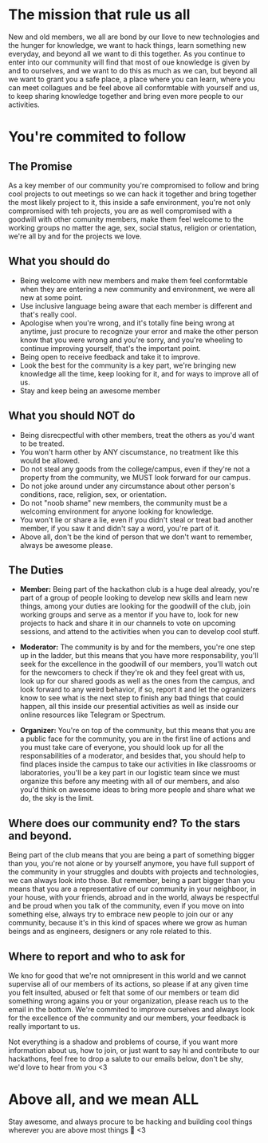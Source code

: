 # The mission that rule us all

New and old members, we all are bond by our llove to new technologies and the hunger for knowledge, we want to hack things, learn something new everyday, and beyond all we want to di this together. As you continue to enter into our community will find that most of oue knowledge is given by and to ourselves, and we want to do this as much as we can, but beyond all we want to grant you a safe place, a place where you can learn, where you can meet collagues and be feel above all conformtable with yourself and us, to keep sharing knowledge together and bring even more people to our activities.

# You're commited to follow

## The Promise

As a key member of our community you're compromised to follow and bring cool projects to out meetings so we can hack it together and bring together the most likely project to it, this inside a safe environment, you're not only compromised with teh projects, you are as well compromised with a goodwill with other comunity members, make them feel welcome to the working groups no matter the age, sex, social status, religion or orientation, we're all by and for the projects we love.

## What you should do

- Being welcome with new members and make them feel conformtable when they are entering a new community and environment, we were all new at some point.
- Use inclusive language being aware that each member is different and that's really cool.
- Apologise when you're wrong, and it's totally fine being wrong at anytime, just procure to recognize your error and make the other person know that you were wrong and you're sorry, and you're wheeling to continue improving yourself, that's the important point.
- Being open to receive feedback and take it to improve.
- Look the best for the community is a key part, we're bringing new knowledge all the time, keep looking for it, and for ways to improve all of us.
- Stay and keep being an awesome member

## What you should NOT do

- Being disrecpectful with other members, treat the others as you'd want to be treated.
- You won't harm other by ANY ciscumstance, no treatment like this would be allowed.
- Do not steal any goods from the college/campus, even if they're not a property from the community, we MUST look forward for our campus.
- Do not joke around under any circumstance about other person's conditions, race, religion, sex, or orientation.
- Do not "noob shame" new members, the community must be a welcoming environment for anyone looking for knowledge.
- You won't lie or share a lie, even if you didn't steal or treat bad another member, if you saw it and didn't say a word, you're part of it.
- Above all, don't be the kind of person that we don't want to remember, always be awesome please.

## The Duties

- **Member:** Being part of the hackathon club is a huge deal already, you're part of a group of people looking to develop new skills and learn new things, among your duties are looking for the goodwill of the club, join working groups and serve as a mentor if you have to, look for new projects to hack and share it in our channels to vote on upcoming sessions, and attend to the activities when you can to develop cool stuff.

- **Moderator:** The community is by and for the members, you're one step up in the ladder, but this means that you have more responsability, you'll seek for the excellence in the goodwill of our members, you'll watch out for the newcomers to check if they're ok and they feel great with us, look up for our shared goods as well as the ones from the campus, and look forward to any weird behavior, if so, report it and let the ogranizers know to see what is the next step to finish any bad things that could happen, all this inside our presential activities as well as inside our online resources like Telegram or Spectrum.

- **Organizer:** You're on top of the community, but this means that you are a public face for the community, you are in the first line of actions and you must take care of everyone, you should look up for all the responsabilities of a moderator, and besides that, you should help to find places inside the campus to take our activities in like classrooms or laboratories, you'll be a key part in our logistic team since we must organize this before any meeting with all of our members, and also you'd think on awesome ideas to bring more people and share what we do, the sky is the limit.

## Where does our community end? To the stars and beyond.

Being part of the club means that you are being a part of something bigger than you, you're not alone or by yourself anymore, you have full support of the community in your struggles and doubts with projects and technologies, we can always look into those. But remember, being a part bigger than you means that you are a representative of our community in your neighboor, in your house, with your friends, abroad and in the world, always be respectful and be proud when you talk of the community, even if you move on into something else, always try to embrace new people to join our or any community, because it's in this kind of spaces where we grow as human beings and as engineers, designers or any role related to this.

## Where to report and who to ask for

We kno for good that we're not omnipresent in this world and we cannot supervise all of our members of its actions, so please if at any given time you felt insulted, abused or felt that some of our members or team did something wrong agains you or your organization, please reach us to the email in the bottom. We're commited to improve ourselves and always look for the excellence of the community and our members, your feedback is really important to us.

Not everything is a shadow and problems of course, if you want more information about us, how to join, or just want to say hi and contribute to our hackathons, feel free to drop a salute to our emails below, don't be shy, we'd love to hear from you <3

# Above all, and we mean ALL

Stay awesome, and always procure to be hacking and building cool things wherever you are above most things :rocket: <3

